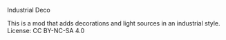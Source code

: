 Industrial Deco

This is a mod that adds decorations and light sources in an industrial style.
License: CC BY-NC-SA 4.0